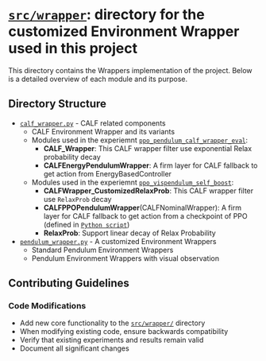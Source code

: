# [`src/wrapper`](./): directory for the customized Environment Wrapper used in this project

This directory contains the Wrappers implementation of the project. Below is a detailed overview of each module and its purpose.

## Directory Structure

- [`calf_wrapper.py`](./calf_wrapper.py) - CALF related components
  - CALF Environment Wrapper and its variants
  - Modules used in the experiemnt [`ppo_pendulum_calf_wrapper_eval`](../../run/ppo_pendulum_calf_wrapper_eval):
    - **CALF_Wrapper**: This CALF wrapper filter use exponential Relax probability decay
    - **CALFEnergyPendulumWrapper**: A firm layer for CALF fallback to get action from EnergyBasedController
  - Modules used in the experiemnt [`ppo_vispendulum_self_boost`](../../run/ppo_vispendulum_self_boost):
    - **CALFWrapper_CustomizedRelaxProb**: This CALF wrapper filter use `RelaxProb` decay
    - **CALFPPOPendulumWrapper**(CALFNominalWrapper): A firm layer for CALF fallback to get action from a checkpoint of PPO (defined in [`Python script`](../../run/ppo_vispendulum_self_boost/ppo_vispendulum_eval_calf_wrapper.py))
    - **RelaxProb**: Support linear decay of Relax Probability
- [`pendulum_wrapper.py`](./pendulum_wrapper.py) - A customized Environment Wrappers
  - Standard Pendulum Environment Wrappers
  - Pendulum Environment Wrappers with visual observation

## Contributing Guidelines

### Code Modifications
- Add new core functionality to the [`src/wrapper/`](./) directory
- When modifying existing code, ensure backwards compatibility
- Verify that existing experiments and results remain valid
- Document all significant changes
